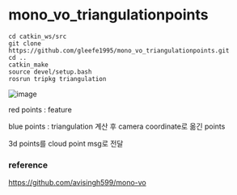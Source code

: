 # mono_vo_triangulationpoints

```
cd catkin_ws/src
git clone https://github.com/gleefe1995/mono_vo_triangulationpoints.git
cd ..
catkin_make
source devel/setup.bash
rosrun tripkg triangulation
```

![image](https://user-images.githubusercontent.com/67038853/116507323-02f78b80-a8fa-11eb-895b-742b70a73dda.png)

red points : feature

blue points : triangulation 계산 후 camera coordinate로 옮긴 points

3d points를 cloud point msg로 전달

### reference

<https://github.com/avisingh599/mono-vo>

